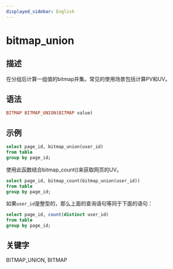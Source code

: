 ```yaml
---
displayed_sidebar: English
---
```


# bitmap_union

## 描述

在分组后计算一组值的bitmap并集。常见的使用场景包括计算PV和UV。

## 语法

```Haskell
BITMAP BITMAP_UNION(BITMAP value)
```

## 示例

```sql
select page_id, bitmap_union(user_id)
from table
group by page_id;
```

使用此函数结合bitmap_count()来获取网页的UV。

```sql
select page_id, bitmap_count(bitmap_union(user_id))
from table
group by page_id;
```

如果`user_id`是整型的，那么上面的查询语句等同于下面的语句：

```sql
select page_id, count(distinct user_id)
from table
group by page_id;
```

## 关键字

BITMAP_UNION, BITMAP